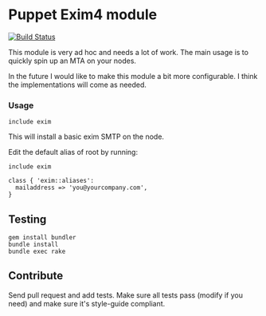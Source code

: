 # Puppet Exim4 module

[![Build Status](https://secure.travis-ci.org/antonlindstrom/puppet-exim.png?branch=master)](http://travis-ci.org/antonlindstrom/puppet-exim)

This module is very ad hoc and needs a lot of work. The main usage is to quickly spin up an MTA on your nodes.

In the future I would like to make this module a bit more configurable. I think the implementations will come as needed.

### Usage

    include exim

This will install a basic exim SMTP on the node.

Edit the default alias of root by running:

    include exim

    class { 'exim::aliases':
      mailaddress => 'you@yourcompany.com',
    }

## Testing

    gem install bundler
    bundle install
    bundle exec rake

## Contribute
Send pull request and add tests. Make sure all tests pass (modify if you need) and make sure it's style-guide compliant.
